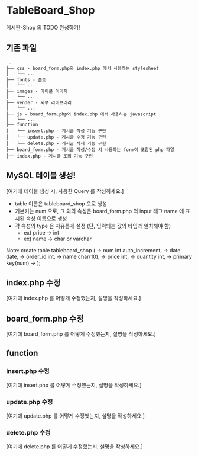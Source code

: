# TableBoard_Shop
게시판-Shop 의 TODO 완성하기!

## 기존 파일
```
 .
├── css - board_form.php와 index.php 에서 사용하는 stylesheet
│   └── ...
├── fonts - 폰트
│   └── ...
├── images - 아이콘 이미지
│   └── ...
├── vender - 외부 라이브러리
│   └── ...
├── js - board_form.php와 index.php 에서 사용하는 javascript
│   └── ...
├── function
│   └── insert.php - 게시글 작성 기능 구현
│   └── update.php - 게시글 수정 기능 구현
│   └── delete.php - 게시글 삭제 기능 구현
├── board_form.php - 게시글 작성/수정 시 사용하는 form이 포함된 php 파일
├── index.php - 게시글 조회 기능 구현
```

## MySQL 테이블 생성!

[여기에 테이블 생성 시, 사용한 Query 를 작성하세요.]
- table 이름은 tableboard_shop 으로 생성
- 기본키는 num 으로, 그 외의 속성은 board_form.php 의 input 태그 name 에 표시된 속성 이름으로 생성
- 각 속성의 type 은 자유롭게 설정 (단, 입력되는 값의 타입과 일치해야 함)
    - ex) price -> int
    - ex) name -> char or varchar
    
Note: 
create table tableboard_shop (
    -> num int auto_increment,
    -> date date,
    -> order_id int,
    -> name char(10),
    -> price int,
    -> quantity int,
    -> primary key(num)
    -> );


    
## index.php 수정
[여기에 index.php 를 어떻게 수정했는지, 설명을 작성하세요.]


## board_form.php 수정
[여기에 board_form.php 를 어떻게 수정했는지, 설명을 작성하세요.]


## function
### insert.php 수정
[여기에 insert.php 를 어떻게 수정했는지, 설명을 작성하세요.]


### update.php 수정
[여기에 update.php 를 어떻게 수정했는지, 설명을 작성하세요.]


### delete.php 수정
[여기에 delete.php 를 어떻게 수정했는지, 설명을 작성하세요.]

